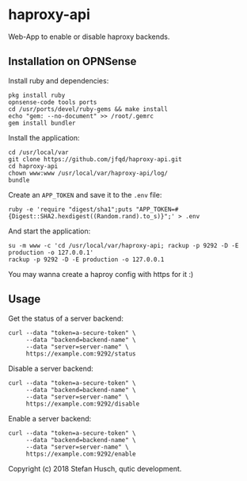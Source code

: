 # haproxy-api

Web-App to enable or disable haproxy backends.

## Installation on OPNSense

Install ruby and dependencies:

```
pkg install ruby
opnsense-code tools ports
cd /usr/ports/devel/ruby-gems && make install
echo "gem: --no-document" >> /root/.gemrc
gem install bundler
```

Install the application:

```
cd /usr/local/var
git clone https://github.com/jfqd/haproxy-api.git
cd haproxy-api
chown www:www /usr/local/var/haproxy-api/log/
bundle
```

Create an `APP_TOKEN` and save it to the `.env` file:

```
ruby -e 'require "digest/sha1";puts "APP_TOKEN=#{Digest::SHA2.hexdigest((Random.rand).to_s)}";' > .env
```

And start the application:

```
su -m www -c 'cd /usr/local/var/haproxy-api; rackup -p 9292 -D -E production -o 127.0.0.1'
rackup -p 9292 -D -E production -o 127.0.0.1
```

You may wanna create a haproy config with https for it :)

## Usage

Get the status of a server backend:

```
curl --data "token=a-secure-token" \
     --data "backend=backend-name" \
     --data "server=server-name" \
     https://example.com:9292/status
```

Disable a server backend:

```
curl --data "token=a-secure-token" \
     --data "backend=backend-name" \
     --data "server=server-name" \
     https://example.com:9292/disable
```

Enable a server backend:

```
curl --data "token=a-secure-token" \
     --data "backend=backend-name" \
     --data "server=server-name" \
     https://example.com:9292/enable
```

Copyright (c) 2018 Stefan Husch, qutic development.